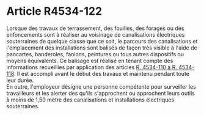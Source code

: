# Article R4534-122

  
Lorsque des travaux de terrassement, des fouilles, des forages ou des enfoncements sont à réaliser au voisinage de canalisations électriques souterraines de quelque classe que ce soit, le parcours des canalisations et l'emplacement des installations sont balisés de façon très visible à l'aide de pancartes, banderoles, fanions, peintures ou tous autres dispositifs ou moyens équivalents. Ce balisage est réalisé en tenant compte des informations recueillies par application des articles [R. 4534-110 à R. 4534-118][1]. Il est accompli avant le début des travaux et maintenu pendant toute leur durée.   
En outre, l'employeur désigne une personne compétente pour surveiller les travailleurs et les alerter dès qu'ils s'approchent ou approchent leurs outils à moins de 1,50 mètre des canalisations et installations électriques souterraines.

 [1]: /affichCodeArticle.do?cidTexte=LEGITEXT000006072050&idArticle=LEGIARTI000018492293&dateTexte=&categorieLien=cid